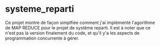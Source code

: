 # systeme_reparti
 
Ce projet montre de façon simplfiée comment j'ai implémenté l'agorithme de MAP REDUCE pour le projet de système reparti.
Il est à noter que ce n'est pas la version finalement du code, et qu'il y'a les aspects de programmation concurrente à gérer.
